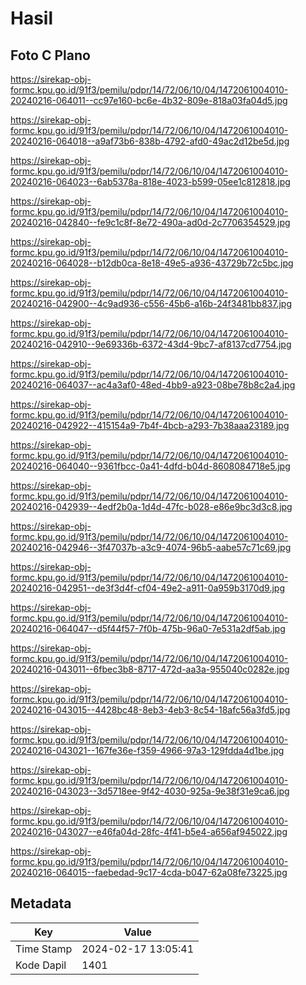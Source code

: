 # Hasil

## Foto C Plano

https://sirekap-obj-formc.kpu.go.id/91f3/pemilu/pdpr/14/72/06/10/04/1472061004010-20240216-064011--cc97e160-bc6e-4b32-809e-818a03fa04d5.jpg

https://sirekap-obj-formc.kpu.go.id/91f3/pemilu/pdpr/14/72/06/10/04/1472061004010-20240216-064018--a9af73b6-838b-4792-afd0-49ac2d12be5d.jpg

https://sirekap-obj-formc.kpu.go.id/91f3/pemilu/pdpr/14/72/06/10/04/1472061004010-20240216-064023--6ab5378a-818e-4023-b599-05ee1c812818.jpg

https://sirekap-obj-formc.kpu.go.id/91f3/pemilu/pdpr/14/72/06/10/04/1472061004010-20240216-042840--fe9c1c8f-8e72-490a-ad0d-2c7706354529.jpg

https://sirekap-obj-formc.kpu.go.id/91f3/pemilu/pdpr/14/72/06/10/04/1472061004010-20240216-064028--b12db0ca-8e18-49e5-a936-43729b72c5bc.jpg

https://sirekap-obj-formc.kpu.go.id/91f3/pemilu/pdpr/14/72/06/10/04/1472061004010-20240216-042900--4c9ad936-c556-45b6-a16b-24f3481bb837.jpg

https://sirekap-obj-formc.kpu.go.id/91f3/pemilu/pdpr/14/72/06/10/04/1472061004010-20240216-042910--9e69336b-6372-43d4-9bc7-af8137cd7754.jpg

https://sirekap-obj-formc.kpu.go.id/91f3/pemilu/pdpr/14/72/06/10/04/1472061004010-20240216-064037--ac4a3af0-48ed-4bb9-a923-08be78b8c2a4.jpg

https://sirekap-obj-formc.kpu.go.id/91f3/pemilu/pdpr/14/72/06/10/04/1472061004010-20240216-042922--415154a9-7b4f-4bcb-a293-7b38aaa23189.jpg

https://sirekap-obj-formc.kpu.go.id/91f3/pemilu/pdpr/14/72/06/10/04/1472061004010-20240216-064040--9361fbcc-0a41-4dfd-b04d-8608084718e5.jpg

https://sirekap-obj-formc.kpu.go.id/91f3/pemilu/pdpr/14/72/06/10/04/1472061004010-20240216-042939--4edf2b0a-1d4d-47fc-b028-e86e9bc3d3c8.jpg

https://sirekap-obj-formc.kpu.go.id/91f3/pemilu/pdpr/14/72/06/10/04/1472061004010-20240216-042946--3f47037b-a3c9-4074-96b5-aabe57c71c69.jpg

https://sirekap-obj-formc.kpu.go.id/91f3/pemilu/pdpr/14/72/06/10/04/1472061004010-20240216-042951--de3f3d4f-cf04-49e2-a911-0a959b3170d9.jpg

https://sirekap-obj-formc.kpu.go.id/91f3/pemilu/pdpr/14/72/06/10/04/1472061004010-20240216-064047--d5f44f57-7f0b-475b-96a0-7e531a2df5ab.jpg

https://sirekap-obj-formc.kpu.go.id/91f3/pemilu/pdpr/14/72/06/10/04/1472061004010-20240216-043011--6fbec3b8-8717-472d-aa3a-955040c0282e.jpg

https://sirekap-obj-formc.kpu.go.id/91f3/pemilu/pdpr/14/72/06/10/04/1472061004010-20240216-043015--4428bc48-8eb3-4eb3-8c54-18afc56a3fd5.jpg

https://sirekap-obj-formc.kpu.go.id/91f3/pemilu/pdpr/14/72/06/10/04/1472061004010-20240216-043021--167fe36e-f359-4966-97a3-129fdda4d1be.jpg

https://sirekap-obj-formc.kpu.go.id/91f3/pemilu/pdpr/14/72/06/10/04/1472061004010-20240216-043023--3d5718ee-9f42-4030-925a-9e38f31e9ca6.jpg

https://sirekap-obj-formc.kpu.go.id/91f3/pemilu/pdpr/14/72/06/10/04/1472061004010-20240216-043027--e46fa04d-28fc-4f41-b5e4-a656af945022.jpg

https://sirekap-obj-formc.kpu.go.id/91f3/pemilu/pdpr/14/72/06/10/04/1472061004010-20240216-064015--faebedad-9c17-4cda-b047-62a08fe73225.jpg


## Metadata

| Key        | Value               |
| ---------- | ------------------- |
| Time Stamp | 2024-02-17 13:05:41 |
| Kode Dapil | 1401                |



